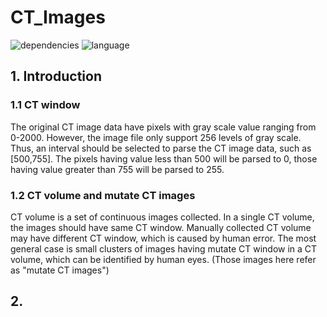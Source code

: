 # CT_Images
![dependencies](https://img.shields.io/badge/Dependencies-Processing_2.x-blue)
![language](https://img.shields.io/badge/Language-Java-red)


## 1. Introduction
### 1.1 CT window
The original CT image data have pixels with gray scale value ranging from 0-2000.
However, the image file only support 256 levels of gray scale. Thus, an interval should be selected to parse the CT image data, such as [500,755]. The pixels having value less than 500 will be parsed to 0, those having value greater than 755 will be parsed to 255.

### 1.2 CT volume and mutate CT images
CT volume is a set of continuous images collected. 
In a single CT volume, the images should have same CT window. 
Manually collected CT volume may have different CT window, which is caused by human error. The most general case is small clusters of images having mutate CT window in a CT volume, which can be identified by human eyes. (Those images here refer as "mutate CT images")

## 2.  




